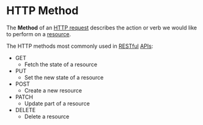 # HTTP Method
The **Method** of an [HTTP request](@http/request) describes the action or verb we
would like to perform on a [resource](@rest/resource).

The HTTP methods most commonly used in [RESTful](@rest) [APIs](@net/api):

 - GET
   - Fetch the state of a resource
 - PUT
   - Set the new state of a resource
 - POST
   - Create a new resource
 - PATCH
   - Update part of a resource
 - DELETE
   - Delete a resource
